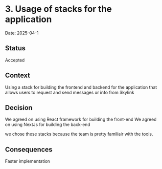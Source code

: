 # 3. Usage of stacks for the application
Date: 2025-04-1

## Status

Accepted

## Context

Using a stack for building the frontend and backend for the application that allows users to request and send messages or info from Skylink

## Decision

We agreed on using React framework for building the front-end
We agreed on using NextJs for building the back-end

we chose these stacks because the team is pretty familiair with the tools.

## Consequences
Faster implementation

